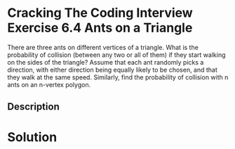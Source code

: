 # Cracking The Coding Interview Exercise 6.4 Ants on a Triangle

There are three ants on different vertices of a triangle. What is the probability of
collision (between any two or all of them) if they start walking on the sides of the triangle? Assume
that each ant randomly picks a direction, with either direction being equally likely to be chosen, and
that they walk at the same speed.
Similarly, find the probability of collision with n ants on an n-vertex polygon.

## Description


# Solution
